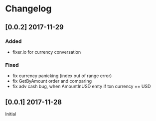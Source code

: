 # Changelog

## [0.0.2] 2017-11-29
### Added
- fixer.io for currency conversation
### Fixed
- fix currency panicking (index out of range error)
- fix GetByAmount order and comparing
- fix adv cash bug, when AmountInUSD emty if txn currency == USD

## [0.0.1] 2017-11-28
Initial
